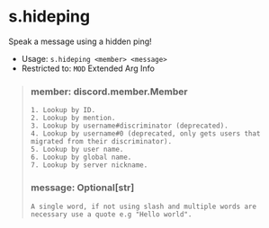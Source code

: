 # s.hideping
Speak a message using a hidden ping!<br/>
 - Usage: `s.hideping <member> <message>`
 - Restricted to: `MOD`
Extended Arg Info
> ### member: discord.member.Member
> 
> 
>     1. Lookup by ID.
>     2. Lookup by mention.
>     3. Lookup by username#discriminator (deprecated).
>     4. Lookup by username#0 (deprecated, only gets users that migrated from their discriminator).
>     5. Lookup by user name.
>     6. Lookup by global name.
>     7. Lookup by server nickname.
> 
>     
> ### message: Optional[str]
> ```
> A single word, if not using slash and multiple words are necessary use a quote e.g "Hello world".
> ```
